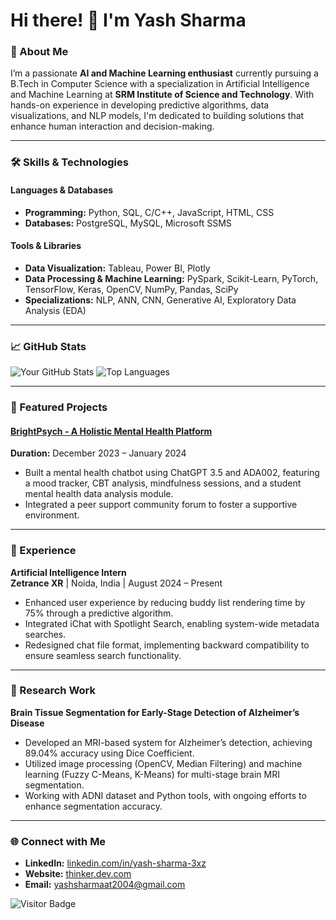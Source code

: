 # Hi there! 👋 I'm Yash Sharma

### 🚀 About Me
I’m a passionate **AI and Machine Learning enthusiast** currently pursuing a B.Tech in Computer Science with a specialization in Artificial Intelligence and Machine Learning at **SRM Institute of Science and Technology**. With hands-on experience in developing predictive algorithms, data visualizations, and NLP models, I'm dedicated to building solutions that enhance human interaction and decision-making.

---

### 🛠 Skills & Technologies

#### Languages & Databases
- **Programming:** Python, SQL, C/C++, JavaScript, HTML, CSS
- **Databases:** PostgreSQL, MySQL, Microsoft SSMS

#### Tools & Libraries
- **Data Visualization:** Tableau, Power BI, Plotly
- **Data Processing & Machine Learning:** PySpark, Scikit-Learn, PyTorch, TensorFlow, Keras, OpenCV, NumPy, Pandas, SciPy
- **Specializations:** NLP, ANN, CNN, Generative AI, Exploratory Data Analysis (EDA)

---

### 📈 GitHub Stats
![Your GitHub Stats](https://github-readme-stats.vercel.app/api?username=Yash182023&show_icons=true&theme=radical)
![Top Languages](https://github-readme-stats.vercel.app/api/top-langs/?username=Yash182023&layout=compact&theme=radical)

---

### 🌟 Featured Projects

#### [BrightPsych - A Holistic Mental Health Platform](https://github.com/Yash182023/BrightPsyche_New)
**Duration:** December 2023 – January 2024  
- Built a mental health chatbot using ChatGPT 3.5 and ADA002, featuring a mood tracker, CBT analysis, mindfulness sessions, and a student mental health data analysis module.
- Integrated a peer support community forum to foster a supportive environment.
---

### 💼 Experience

**Artificial Intelligence Intern**  
**Zetrance XR** | Noida, India | August 2024 – Present  
- Enhanced user experience by reducing buddy list rendering time by 75% through a predictive algorithm.
- Integrated iChat with Spotlight Search, enabling system-wide metadata searches.
- Redesigned chat file format, implementing backward compatibility to ensure seamless search functionality.

---

### 🔬 Research Work

**Brain Tissue Segmentation for Early-Stage Detection of Alzheimer’s Disease**  
- Developed an MRI-based system for Alzheimer’s detection, achieving 89.04% accuracy using Dice Coefficient.
- Utilized image processing (OpenCV, Median Filtering) and machine learning (Fuzzy C-Means, K-Means) for multi-stage brain MRI segmentation.
- Working with ADNI dataset and Python tools, with ongoing efforts to enhance segmentation accuracy.

---

### 🌐 Connect with Me
- **LinkedIn:** [linkedin.com/in/yash-sharma-3xz](https://www.linkedin.com/in/yash-sharma-3xz/)
- **Website:** [thinker.dev.com](https://thinker-dev.vercel.app/)
- **Email:** [yashsharmaat2004@gmail.com](mailto:yashsharmaat2004@gmail.com)

![Visitor Badge](https://visitor-badge.laobi.icu/badge?page_id=Yash182023.Yash182023)

